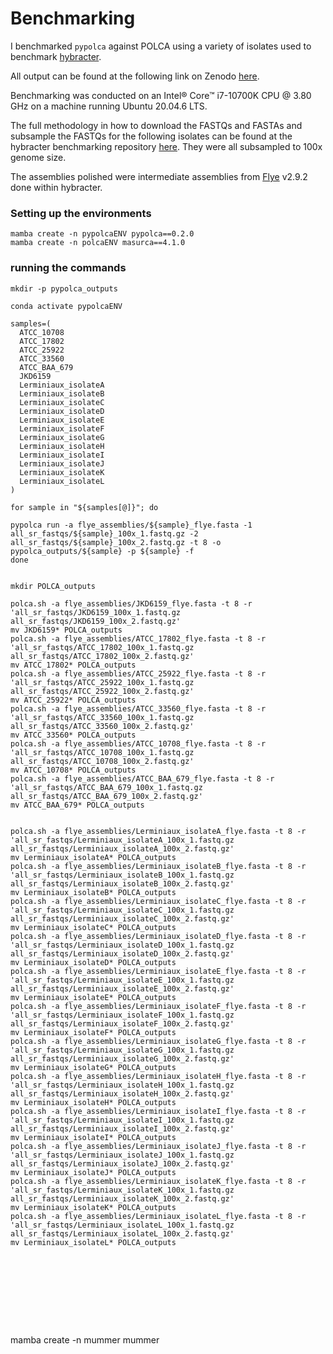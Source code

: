 # Benchmarking

I benchmarked `pypolca` against POLCA using a variety of isolates used to benchmark [hybracter](https://github.com/gbouras13/hybracter).

All output can be found at the following link on Zenodo [here](_).

Benchmarking was conducted on an Intel® Core™ i7-10700K CPU @ 3.80 GHz on a machine running Ubuntu 20.04.6 LTS.

The full methodology in how to download the FASTQs and FASTAs and subsample the FASTQs for the following isolates can be found at the hybracter benchmarking repository [here](_). They were all subsampled to 100x genome size. 

The assemblies polished were intermediate assemblies from [Flye](https://github.com/fenderglass/Flye) v2.9.2 done within hybracter.

### Setting up the environments

```
mamba create -n pypolcaENV pypolca==0.2.0
mamba create -n polcaENV masurca==4.1.0
```

### running the commands

```
mkdir -p pypolca_outputs

conda activate pypolcaENV

samples=(
  ATCC_10708
  ATCC_17802
  ATCC_25922
  ATCC_33560
  ATCC_BAA_679
  JKD6159
  Lerminiaux_isolateA
  Lerminiaux_isolateB
  Lerminiaux_isolateC
  Lerminiaux_isolateD
  Lerminiaux_isolateE
  Lerminiaux_isolateF
  Lerminiaux_isolateG
  Lerminiaux_isolateH
  Lerminiaux_isolateI
  Lerminiaux_isolateJ
  Lerminiaux_isolateK
  Lerminiaux_isolateL
)

for sample in "${samples[@]}"; do

pypolca run -a flye_assemblies/${sample}_flye.fasta -1 all_sr_fastqs/${sample}_100x_1.fastq.gz -2 all_sr_fastqs/${sample}_100x_2.fastq.gz -t 8 -o pypolca_outputs/${sample} -p ${sample} -f
done 


mkdir POLCA_outputs

polca.sh -a flye_assemblies/JKD6159_flye.fasta -t 8 -r 'all_sr_fastqs/JKD6159_100x_1.fastq.gz all_sr_fastqs/JKD6159_100x_2.fastq.gz'
mv JKD6159* POLCA_outputs
polca.sh -a flye_assemblies/ATCC_17802_flye.fasta -t 8 -r 'all_sr_fastqs/ATCC_17802_100x_1.fastq.gz all_sr_fastqs/ATCC_17802_100x_2.fastq.gz'
mv ATCC_17802* POLCA_outputs
polca.sh -a flye_assemblies/ATCC_25922_flye.fasta -t 8 -r 'all_sr_fastqs/ATCC_25922_100x_1.fastq.gz all_sr_fastqs/ATCC_25922_100x_2.fastq.gz'
mv ATCC_25922* POLCA_outputs
polca.sh -a flye_assemblies/ATCC_33560_flye.fasta -t 8 -r 'all_sr_fastqs/ATCC_33560_100x_1.fastq.gz all_sr_fastqs/ATCC_33560_100x_2.fastq.gz'
mv ATCC_33560* POLCA_outputs
polca.sh -a flye_assemblies/ATCC_10708_flye.fasta -t 8 -r 'all_sr_fastqs/ATCC_10708_100x_1.fastq.gz all_sr_fastqs/ATCC_10708_100x_2.fastq.gz'
mv ATCC_10708* POLCA_outputs
polca.sh -a flye_assemblies/ATCC_BAA_679_flye.fasta -t 8 -r 'all_sr_fastqs/ATCC_BAA_679_100x_1.fastq.gz all_sr_fastqs/ATCC_BAA_679_100x_2.fastq.gz'
mv ATCC_BAA_679* POLCA_outputs


polca.sh -a flye_assemblies/Lerminiaux_isolateA_flye.fasta -t 8 -r 'all_sr_fastqs/Lerminiaux_isolateA_100x_1.fastq.gz all_sr_fastqs/Lerminiaux_isolateA_100x_2.fastq.gz'
mv Lerminiaux_isolateA* POLCA_outputs
polca.sh -a flye_assemblies/Lerminiaux_isolateB_flye.fasta -t 8 -r 'all_sr_fastqs/Lerminiaux_isolateB_100x_1.fastq.gz all_sr_fastqs/Lerminiaux_isolateB_100x_2.fastq.gz'
mv Lerminiaux_isolateB* POLCA_outputs
polca.sh -a flye_assemblies/Lerminiaux_isolateC_flye.fasta -t 8 -r 'all_sr_fastqs/Lerminiaux_isolateC_100x_1.fastq.gz all_sr_fastqs/Lerminiaux_isolateC_100x_2.fastq.gz'
mv Lerminiaux_isolateC* POLCA_outputs
polca.sh -a flye_assemblies/Lerminiaux_isolateD_flye.fasta -t 8 -r 'all_sr_fastqs/Lerminiaux_isolateD_100x_1.fastq.gz all_sr_fastqs/Lerminiaux_isolateD_100x_2.fastq.gz'
mv Lerminiaux_isolateD* POLCA_outputs
polca.sh -a flye_assemblies/Lerminiaux_isolateE_flye.fasta -t 8 -r 'all_sr_fastqs/Lerminiaux_isolateE_100x_1.fastq.gz all_sr_fastqs/Lerminiaux_isolateE_100x_2.fastq.gz'
mv Lerminiaux_isolateE* POLCA_outputs
polca.sh -a flye_assemblies/Lerminiaux_isolateF_flye.fasta -t 8 -r 'all_sr_fastqs/Lerminiaux_isolateF_100x_1.fastq.gz all_sr_fastqs/Lerminiaux_isolateF_100x_2.fastq.gz'
mv Lerminiaux_isolateF* POLCA_outputs
polca.sh -a flye_assemblies/Lerminiaux_isolateG_flye.fasta -t 8 -r 'all_sr_fastqs/Lerminiaux_isolateG_100x_1.fastq.gz all_sr_fastqs/Lerminiaux_isolateG_100x_2.fastq.gz'
mv Lerminiaux_isolateG* POLCA_outputs
polca.sh -a flye_assemblies/Lerminiaux_isolateH_flye.fasta -t 8 -r 'all_sr_fastqs/Lerminiaux_isolateH_100x_1.fastq.gz all_sr_fastqs/Lerminiaux_isolateH_100x_2.fastq.gz'
mv Lerminiaux_isolateH* POLCA_outputs
polca.sh -a flye_assemblies/Lerminiaux_isolateI_flye.fasta -t 8 -r 'all_sr_fastqs/Lerminiaux_isolateI_100x_1.fastq.gz all_sr_fastqs/Lerminiaux_isolateI_100x_2.fastq.gz'
mv Lerminiaux_isolateI* POLCA_outputs
polca.sh -a flye_assemblies/Lerminiaux_isolateJ_flye.fasta -t 8 -r 'all_sr_fastqs/Lerminiaux_isolateJ_100x_1.fastq.gz all_sr_fastqs/Lerminiaux_isolateJ_100x_2.fastq.gz'
mv Lerminiaux_isolateJ* POLCA_outputs
polca.sh -a flye_assemblies/Lerminiaux_isolateK_flye.fasta -t 8 -r 'all_sr_fastqs/Lerminiaux_isolateK_100x_1.fastq.gz all_sr_fastqs/Lerminiaux_isolateK_100x_2.fastq.gz'
mv Lerminiaux_isolateK* POLCA_outputs
polca.sh -a flye_assemblies/Lerminiaux_isolateL_flye.fasta -t 8 -r 'all_sr_fastqs/Lerminiaux_isolateL_100x_1.fastq.gz all_sr_fastqs/Lerminiaux_isolateL_100x_2.fastq.gz'
mv Lerminiaux_isolateL* POLCA_outputs



  
  





```

mamba create -n mummer mummer